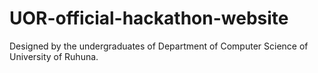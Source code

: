 # UOR-official-hackathon-website
Designed by the undergraduates of Department of Computer Science of University of Ruhuna.
